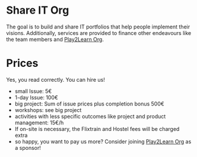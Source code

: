 # Share IT Org

The goal is to build and share IT portfolios that help people implement their visions.
Additionally, services are provided to finance other endeavours like the team members and [Play2Learn Org](https://github.com/Play2Learn-Org/).

# Prices

Yes, you read correctly. You can hire us!

 - small Issue: 5€
 - 1-day Issue: 100€
 - big project: Sum of issue prices plus completion bonus 500€
 - workshops: see big project
 - activities with less specific outcomes like project and product management: 15€/h
 - If on-site is necessary, the Flixtrain and Hostel fees will be charged extra
 - so happy, you want to pay us more? Consider joining [Play2Learn Org](https://github.com/Play2Learn-Org/) as a sponsor!

